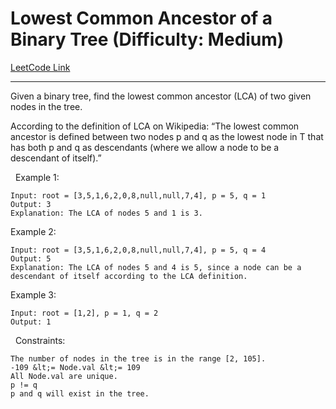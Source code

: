 # Lowest Common Ancestor of a Binary Tree (Difficulty: Medium)

[LeetCode Link](https://leetcode.com/problems/lowest-common-ancestor-of-a-binary-tree/)

---

Given a binary tree, find the lowest common ancestor (LCA) of two given nodes in the tree.

According to the definition of LCA on Wikipedia: &ldquo;The lowest common ancestor is defined between two nodes p and q as the lowest node in T that has both p and q as descendants (where we allow a node to be a descendant of itself).&rdquo;

&nbsp;
Example 1:

```
Input: root = [3,5,1,6,2,0,8,null,null,7,4], p = 5, q = 1
Output: 3
Explanation: The LCA of nodes 5 and 1 is 3.
```

Example 2:

```
Input: root = [3,5,1,6,2,0,8,null,null,7,4], p = 5, q = 4
Output: 5
Explanation: The LCA of nodes 5 and 4 is 5, since a node can be a descendant of itself according to the LCA definition.
```

Example 3:

```
Input: root = [1,2], p = 1, q = 2
Output: 1
```

&nbsp;
Constraints:


	The number of nodes in the tree is in the range [2, 105].
	-109 &lt;= Node.val &lt;= 109
	All Node.val are unique.
	p != q
	p and q will exist in the tree.


